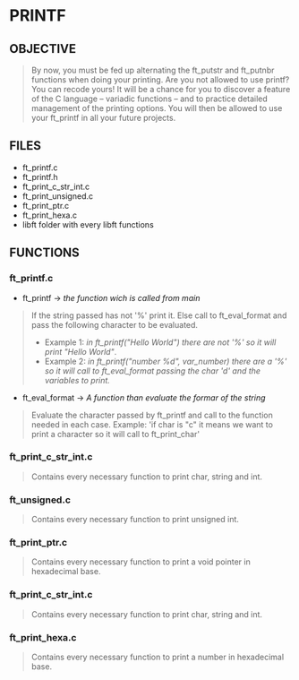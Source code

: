 # PRINTF

## OBJECTIVE
> By now, you must be fed up alternating the ft_putstr and ft_putnbr
functions when doing your printing. Are you not allowed to use printf? You can recode
yours! It will be a chance for you to discover a feature of the C language – variadic
functions – and to practice detailed management of the printing options. You will then
be allowed to use your ft_printf in all your future projects.

## FILES

- ft_printf.c
- ft_printf.h
- ft_print_c_str_int.c
- ft_print_unsigned.c
- ft_print_ptr.c
- ft_print_hexa.c
- libft folder with every libft functions

## FUNCTIONS
### ft_printf.c
- ft_printf -> *the function wich is called from main*   
>If the string passed has not '%' print it. Else call to ft_eval_format and pass the following character to be evaluated.
>- Example 1: *in ft_printf("Hello World") there are not '%' so it will print "Hello World"*.
>- Example 2: *in ft_printf("number %d", var_number) there are a '%' so it will call to ft_eval_format passing the char 'd' and the variables to print.*

- ft_eval_format -> *A function than evaluate the formar of the string*
>Evaluate the character passed by ft_printf and call to the function needed in each case. Example: 'if char is "c" it means we want to print a character so it will call to ft_print_char'

### ft_print_c_str_int.c
>Contains every necessary function to print char, string and int.

### ft_unsigned.c
>Contains every necessary function to print unsigned int.

### ft_print_ptr.c
>Contains every necessary function to print a void pointer in hexadecimal base.

### ft_print_c_str_int.c
>Contains every necessary function to print char, string and int.

### ft_print_hexa.c
>Contains every necessary function to print a number in hexadecimal base.
